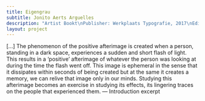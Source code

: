```yaml
---
title: Eigengrau
subtitle: Jonito Aerts Arguelles
description: "Artist Bookt\nPublisher: Werkplaats Typografie, 2017\nEditing & Design: Oliver Boulton\nEdition of 400, softback, 273pp.\nOffset, sewn and glued, 215 × 270mm"
layout: project
---
```

[...] The phenomenon of the positive afterimage is created when a person, standing in a dark space, experiences a sudden and short flash of light. This results in a ‘positive’ afterimage of whatever the person was looking at during the time the flash went off. This image is ephemeral in the sense that it dissipates within seconds of being created but at the same it creates a memory, we can relive that image only in our minds. Studying this afterimage becomes an exercise in studying its effects, its lingering traces on the people that experienced them. — Introduction excerpt